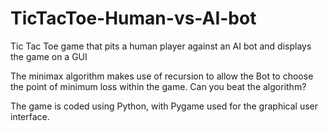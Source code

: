# TicTacToe-Human-vs-AI-bot
Tic Tac Toe game that pits a human player against an AI bot and displays the game on a GUI

The minimax algorithm makes use of recursion to allow the Bot to choose the point of minimum loss within the game. Can you beat the algorithm?

The game is coded using Python, with Pygame used for the graphical user interface.
